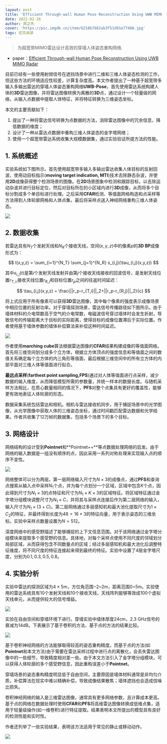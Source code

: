 ```yaml
---
layout: post
title: 'Efficient Through-wall Human Pose Reconstruction Using UWB MIMO Radar'
date: 2022-02-26
author: 郑之杰
cover: 'https://pic.imgdb.cn/item/6218b7602ab3f51d91e77468.jpg'
tags: 论文阅读
---
```


> 为超宽带MIMO雷达设计高效的穿墙人体姿态重构网络.

- paper：[Efficient Through-wall Human Pose Reconstruction Using UWB MIMO Radar](https://ieeexplore.ieee.org/document/9664385)

目前已经有一些使用射频信号在遮挡场景中进行二维和三维人体姿态检测的工作，但这些方法的环境适应性较差，计算复杂度高。本文作者提出了一种基于超宽带多输入多输出雷达的穿墙人体姿态重构网络**UWB-Pose**，首先使用雷达系统构建人体的**3D**雷达图像，并将雷达图像转换为离散的**3D**点，通过设计一个轻量级的网络，从输入点数据中提取人体特征，并将特征转换为三维姿态坐标。

本文的主要贡献如下：
1. 提出了一种将雷达信号转换为点数据的方法，消除雷达图像中的冗余信息，降低数据的维度；
2. 设计了一种从雷达点数据中重构三维人体姿态的金字塔网络；
3. 使用一个超宽带雷达系统收集大规模数据集，通过实验验证所提方法的性能。

## 1. 系统概述

实验系统如下图所示。首先使用超宽带多输入多输出雷达收集人体目标的反射回波，使用动目标指示(**moving target indication, MTI**)技术去除静态杂波，并使用**2D**成像获得整个检测场景的图像。在**2D**场景图象中检测和跟踪目标，以去除运动杂波并进行目标定位，然后对目标所在的小区域内进行**3D**成像，从而将多个目标分割成多个单目标进行处理。之后采用**CFAR**检测、等值面网格构造和点采样等方法得到人体轮廓网格和人体点集，最后将采样点送入神经网络重构三维人体姿态。

![](https://pic.imgdb.cn/item/621989642ab3f51d9143c5b9.jpg)

## 2. 数据收集

若雷达具有$N_T$个发射天线和$N_R$个接收天线，空间$(x,y,z)$中的像素$p$的**3D BP**成像形式为：

$$ I(x,y,z) = \sum_{i=1}^{N_T} \sum_{j=1}^{N_R} s_{i,j}(\tau_{i,j}(x,y,z)) $$

其中$s_{i,j}(t)$是第$i$个发射天线发射并由第$j$个接收天线接收的回波信号，是发射天线位置$r_{T,i}$,接收天线位置$r_{R,j}$和目标位置$r_p$之间的往返时间延迟：

$$ \tau_{i,j}(x,y,z) = \frac{||r_p-r_{T,i}||_2+||r_p-r_{R,j}||_2}{c} $$

将上式应用于所有像素可以获得**3D**雷达图像，其中每个像素的强度表示成像场景中相应位置的反射功率。对于穿墙探测场景，雷达信号传播路径如下图所示。由于墙体材料的介电常数高于空气的介电常数，电磁波信号穿过墙体时会发生折射，导致信号的传输距离大于目标的实际距离，使得目标的成像位置滞后于实际位置。作者使用基于墙体参数的墙体补偿算法来补偿这种时间延迟。

![](https://pic.imgdb.cn/item/62198e642ab3f51d914e87ce.jpg)

作者使用**marching cube**算法根据雷达图像的**CFAR**结果构建成像的等值面网络。首先将三维空间划分成多个立方体，根据立方体顶点的强度信息和等值面之间的数值关系确定每个立方体的内三角形等值面，最后根据三维空间中的所有立方体的内部平面对三维人体等值面进行拟合。

**最远点采样**(**farthest point sampling,FPS**)通过对人体等值面进行点采样，减少数据的输入维度，从而降低模型所需的参数量，并统一样本的数据长度。与随机采样方法相比，在质心数量相同的情况下，**PFS**对整个点集具有更好的覆盖性，能够更有效地表征人体轮廓的形态。

数据采集系统包括雷达和相机。相机与雷达接收机同步，用于捕捉场景中的光学图像，从光学图像中获取人体的三维姿态坐标，通过时间戳匹配雷达数据和光学结果。作者共收集了$12$万帧的数据集，包括多个场景下的多个目标。

## 3. 网络设计

网络结构的设计受到**Pointnet**和**Pointnet++**等点数据处理网络的启发。由于网络的输入数据是一组没有顺序的点，因此采用一系列对称处理来实现输入点的顺序不变性。

![](https://pic.imgdb.cn/item/6219921b2ab3f51d91567088.jpg)

网络整体可以分为两层。第一层网络输入尺寸为$N\times 3$的成像点，通过**PFS**和查询点搜索从输入点中采样$N_1$个点，并为每个点划分一个区域，区域中包含$K$个点，因此得到尺寸为$N_1\times 3$的点特征和尺寸为$N_1\times K \times 3$的区域特征。将区域特征通过金字塔分组模块调整尺寸为$N_1\times C$，并将其与采样点连接后作为第二层网络的输入，输入尺寸为$N_1\times (3+C)$。第二层网络通过多层感知机和最大池化提取尺寸为$1 \times C_2$的特征，并最终得到长度为$48=16\times 3$的特征向量，用于表示姿态的三维坐标。实验中采样点数量设置为$N=512$。

深度网络中的感受野描述了能够捕捉的上下文信息范围。对于该网络通过金字塔分组模块来提取多个感受野的信息。具体地，对每个采样点使用不同尺度的邻域划分局部区域，从而获得包含不同数量点的区域；经过多层感知机和最大池化后调整特征维度，将不同尺度的特征连接起来得到最终的特征。实验中设置了$4$层金字塔尺度，分别为$0.1,0.3,0.5,0.8$。

## 4. 实验分析

实验中雷达的探测区域为$4 \times 5$m，方位角范围$-2$~$2$m，距离范围$0$~$5$m。实验使用的雷达系统具有$10$个发射天线和$10$个接收天线，天线阵列能够等效成$100$个虚拟天线单元，从而提供较大的信号增益。

![](https://pic.imgdb.cn/item/6219bc4f2ab3f51d91b19065.jpg)

实验在自由空间和穿墙环境下进行。穿墙实验中墙体厚度$24$cm，$2.3$ GHz信号的衰减为$14$dB。下表展示了基于卷积的方法、基于点的方法的结果比较。

![](https://pic.imgdb.cn/item/6219bd852ab3f51d91b4bef8.jpg)

基于卷积神经网络的方法能够取得较高的姿态重构精度。而基于点的方法(如**Pointnet**和本文方法)由于需要在雷达采样过程中进行点的离散化，会丢失雷达图像中的一些细节，导致精度相对差一些。由于本文方法引入了金字塔分组模块，可以获得人体轮廓的多个感受野信息，因此重构误差小于**Pointnet**。

穿墙场景的姿态重构精度明显低于自由空间，主要原因是墙体材料通常是非均匀介质，补偿算法在现实中难以精确补偿，导致成像结果散焦；墙体遮挡也会造成信噪比损失。

卷积神经网络的输入是三维雷达图像，通常具有更多网络参数，且计算成本更高。基于点的网络在数据处理时使用**CFAR**和**PFS**将高维雷达图像转换成低维点集，适用于轻量级操作(如一维卷积)进行特征提取。结果表明本文所提出的模型具有良好的检测性能和实时性。

作者还列举了一些实验结果，表明该方法适用于常见的静止或移动动作。

![](https://pic.imgdb.cn/item/6219bf252ab3f51d91b8b7e4.jpg)